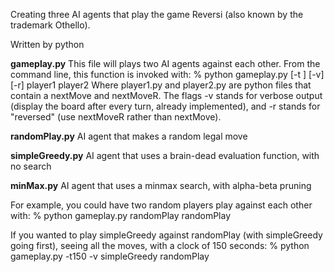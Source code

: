 Creating three AI agents that play the game Reversi (also known by the trademark Othello).

Written by python

**gameplay.py**
This file will plays two AI agents against each other. From the command line, this function is invoked with:
	% python gameplay.py [-t ] [-v] [-r] player1 player2
Where player1.py and player2.py are python files that contain a nextMove and nextMoveR. The flags -v stands for verbose output (display the board after every turn, already implemented), and -r stands for "reversed" (use nextMoveR rather than nextMove).

**randomPlay.py**
AI agent that makes a random legal move

**simpleGreedy.py**
AI agent that uses a brain-dead evaluation function, with no search

**minMax.py**
AI agent that uses a minmax search, with alpha-beta pruning

For example, you could have two random players play against each other with:
	% python gameplay.py randomPlay randomPlay

If you wanted to play simpleGreedy against randomPlay (with simpleGreedy going first), seeing all the moves, with a clock of 150 seconds:
	% python gameplay.py -t150 -v simpleGreedy randomPlay 
